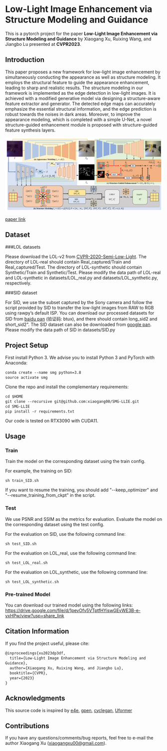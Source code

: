 # Low-Light Image Enhancement via Structure Modeling and Guidance

This is a pytorch project for the paper **Low-Light Image Enhancement via Structure Modeling and Guidance** by Xiaogang Xu, Ruixing Wang, and Jiangbo Lu presented at **CVPR2023**.


## Introduction
This paper proposes a new framework for low-light image enhancement by simultaneously conducting the appearance as well as structure modeling. 
It employs the structural feature to guide the appearance enhancement, leading to sharp and realistic results. The structure modeling in our framework is implemented as the edge detection in low-light images. 
It is achieved with a modified generative model via designing a structure-aware feature extractor and generator.
The detected edge maps can accurately emphasize the essential structural information, and the edge prediction is robust towards the noises in dark areas. 
Moreover, to improve the appearance modeling, which is completed with a simple U-Net, a novel structure-guided enhancement module is proposed with structure-guided feature synthesis layers.

<img src="./paper/framework.png" width="900"/>

[paper link](https://arxiv.org/abs/2305.05839)

## Dataset

###LOL datasets

Please download the LOL-v2 from [CVPR-2020-Semi-Low-Light](https://github.com/flyywh/CVPR-2020-Semi-Low-Light).
The directory of LOL-real should contain Real_captured/Train and Real_captured/Test.
The directory of LOL-synthetic should contain Synthetic/Train and Synthetic/Test.
Please modify the data path of LOL-real and LOL-synthetic in datasets/LOL_real.py and datasets/LOL_synthetic.py, respectively.

###SID dataset

For SID, we use the subset captured by the Sony camera and follow the script provided by SID to transfer the low-light images from RAW to RGB using rawpy’s default ISP.
You can download our processed datasets for SID from [baidu pan](https://pan.baidu.com/s/1Qol_4GsIjGDR8UT9IRZbBQ) (验证码: btux), and there should contain long_sid2 and short_sid2".
The SID dataset can also be downloaded from [google pan](https://drive.google.com/drive/folders/1eQ-5Z303sbASEvsgCBSDbhijzLTWQJtR?usp=share_link).
Please modify the data path of SID in datasets/SID.py

## Project Setup

First install Python 3. We advise you to install Python 3 and PyTorch with Anaconda:

```
conda create --name smg python=3.8
source activate smg
```

Clone the repo and install the complementary requirements:
```
cd $HOME
git clone --recursive git@github.com:xiaogang00/SMG-LLIE.git
cd SMG-LLIE
pip install -r requirements.txt
```

Our code is tested on RTX3090 with CUDA11.

## Usage

### Train
Train the model on the corresponding dataset using the train config.

For example, the training on SID:
```
sh train_SID.sh
```

If you want to resume the training, you should add "--keep_optimizer" and "--resume_training_from_ckpt" in the script.

### Test

We use PSNR and SSIM as the metrics for evaluation. Evaluate the model on the corresponding dataset using the test config.

For the evaluation on SID, use the following command line:
```
sh test_SID.sh
```

For the evaluation on LOL_real, use the following command line:
```
sh test_LOL_real.sh
```

For the evaluation on LOL_synthetic, use the following command line:
```
sh test_LOL_synthetic.sh
```

### Pre-trained Model

You can download our trained model using the following links: https://drive.google.com/file/d/1pevOfv5VTptfHYiswGEvWE3B-e-vxHPw/view?usp=share_link

## Citation Information

If you find the project useful, please cite:

```
@inproceedings{xu2023dp3df,
  title={Low-Light Image Enhancement via Structure Modeling and Guidance},
  author={Xiaogang Xu, Ruixing Wang, and Jiangbo Lu},
  booktitle={CVPR},
  year={2023}
}
```


## Acknowledgments
This source code is inspired by [e4e](https://github.com/omertov/encoder4editing), [gpen](https://github.com/yangxy/GPEN), [cyclegan](https://github.com/junyanz/pytorch-CycleGAN-and-pix2pix), [Uformer](https://github.com/ZhendongWang6/Uformer)

## Contributions
If you have any questions/comments/bug reports, feel free to e-mail the author Xiaogang Xu ([xiaogangxu00@gmail.com](xiaogangxu00@gmail.com)).
